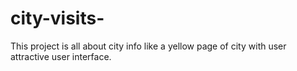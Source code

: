 # city-visits-
This project is all about city info like a yellow page of city with user attractive user interface.
